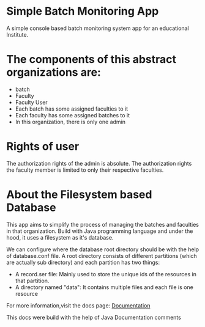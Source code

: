 # Simple Batch Monitoring App
A simple console based batch monitoring system app for an educational Institute.

# The components of this abstract organizations are:
  - batch
  - Faculty
  - Faculty User
- Each batch has some assigned faculties to it
- Each faculty has some assigned batches to it
- In this organization, there is only one admin

# Rights of user
The authorization rights of the admin is absolute.
The authorization rights the faculty member is limited to only their respective faculties.

# About the Filesystem based Database
This app aims to simplify the process of managing the batches and faculties in that organization. Build with Java programming language and under the hood, it uses a filesystem as it's database.

We can configure where the database root directory should be with the help of database.conf file. A root directory consists of different partitions (which are actually sub directory) and each partition has two things:
- A record.ser file: Mainly used to store the unique ids of the resources in that partition.
- A directory named "data": It contains multiple files and each file is one resource

For more information,visit the docs page: <a href="https://delicate-douhua-3a5b78.netlify.app/">Documentation</a>

This docs were build with the help of Java Documentation comments
